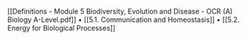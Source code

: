 [[Definitions - Module 5 Biodiversity, Evolution and Disease - OCR (A) Biology A-Level.pdf]] 
•	[[5.1. Communication and Homeostasis]]
•	[[5.2. Energy for Biological Processes]]
